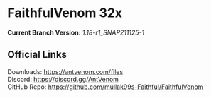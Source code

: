 # FaithfulVenom 32x

**Current Branch Version:** _1.18-r1_SNAP211125-1_  

## Official Links

Downloads: https://antvenom.com/files  
Discord: https://discord.gg/AntVenom  
GitHub Repo: https://github.com/mullak99s-Faithful/FaithfulVenom  
